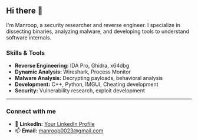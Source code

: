 ## Hi there 👋

I'm Manroop, a security researcher and reverse engineer. I specialize in dissecting binaries, analyzing malware, and developing tools to understand software internals.

### Skills & Tools

- **Reverse Engineering:** IDA Pro, Ghidra, x64dbg
- **Dynamic Analysis:** Wireshark, Process Monitor
- **Malware Analysis:** Decrypting payloads, behavioral analysis
- **Development:** C++, Python, IMGUI, Cheating development
- **Security:** Vulnerability research, exploit development

---

### Connect with me

- 🔗 **LinkedIn:** [Your LinkedIn Profile](https://www.linkedin.com/in/manroop7/)
- 📫 **Email:** manroop0023@gmail.com
